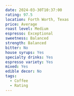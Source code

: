```yaml
---
date: 2024-03-30T10:37:00
rating: 97.5
location: Forth Worth, Texas
price: Average
roast level: Medium
espresso: Exceptional
sweetness: Balanced
strength: Balanced
bitter: No
house syrups: Yes
specialty drinks: Yes
espresso variety: Yes
mixed: Yes
edible decor: No
tags:
  - Coffee
  - Rating
---
```



